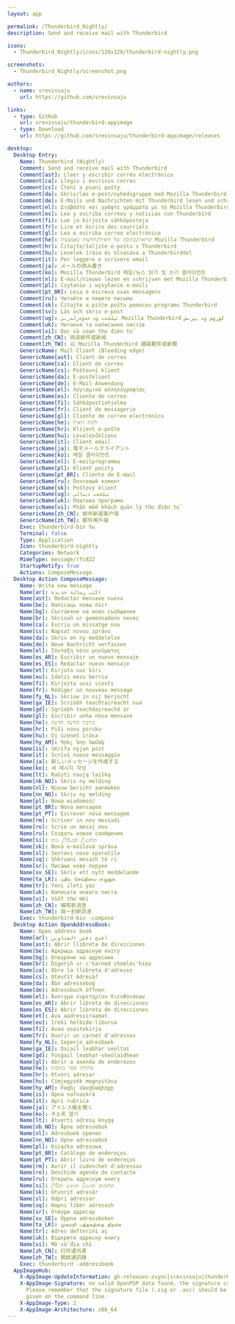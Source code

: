 ```yaml
---
layout: app

permalink: /Thunderbird_Nightly/
description: Send and receive mail with Thunderbird

icons:
  - Thunderbird_Nightly/icons/128x128/thunderbird-nightly.png

screenshots:
  - Thunderbird_Nightly/screenshot.png

authors:
  - name: srevinsaju
    url: https://github.com/srevinsaju

links:
  - type: GitHub
    url: srevinsaju/thunderbird-appimage
  - type: Download
    url: https://github.com/srevinsaju/thunderbird-appimage/releases

desktop:
  Desktop Entry:
    Name: Thunderbird (Nightly)
    Comment: Send and receive mail with Thunderbird
    Comment[ast]: Lleer y escribir corréu electrónicu
    Comment[ca]: Llegiu i escriviu correu
    Comment[cs]: Čtení a psaní pošty
    Comment[da]: Skriv/læs e-post/nyhedsgruppe med Mozilla Thunderbird
    Comment[de]: E-Mails und Nachrichten mit Thunderbird lesen und schreiben
    Comment[el]: Διαβάστε και γράψτε γράμματα με το Mozilla Thunderbird
    Comment[es]: Lea y escriba correos y noticias con Thunderbird
    Comment[fi]: Lue ja kirjoita sähköposteja
    Comment[fr]: Lire et écrire des courriels
    Comment[gl]: Lea e escriba correo electrónico
    Comment[he]: קריאה/כתיבה של דוא״ל/חדשות באמצעות Mozilla Thunderbird
    Comment[hr]: Čitajte/šaljite e-poštu s Thunderbird
    Comment[hu]: Levelek írása és olvasása a Thunderbirddel
    Comment[it]: Per leggere e scrivere email
    Comment[ja]: メールの読み書き
    Comment[ko]: Mozilla Thunderbird 메일/뉴스 읽기 및 쓰기 클라이언트
    Comment[nl]: E-mail/nieuws lezen en schrijven met Mozilla Thunderbird
    Comment[pl]: Czytanie i wysyłanie e-maili
    Comment[pt_BR]: Leia e escreva suas mensagens
    Comment[ru]: Читайте и пишите письма
    Comment[sk]: Čítajte a píšte poštu pomocou programu Thunderbird
    Comment[sv]: Läs och skriv e-post
    Comment[ug]: ئېلخەت ۋە خەۋەرلەرنى Mozilla Thunderbird دا كۆرۈش ۋە يېزىش
    Comment[uk]: Читання та написання листів
    Comment[vi]: Đọc và soạn thư điện tử
    Comment[zh_CN]: 阅读邮件或新闻
    Comment[zh_TW]: 以 Mozilla Thunderbird 讀寫郵件或新聞
    GenericName: Mail Client (Bleeding edge)
    GenericName[ast]: Client de correu
    GenericName[ca]: Client de correu
    GenericName[cs]: Poštovní klient
    GenericName[da]: E-postklient
    GenericName[de]: E-Mail-Anwendung
    GenericName[el]: Λογισμικό αλληλογραφίας
    GenericName[es]: Cliente de correo
    GenericName[fi]: Sähköpostiohjelma
    GenericName[fr]: Client de messagerie
    GenericName[gl]: Cliente de correo electrónico
    GenericName[he]: לקוח דוא״ל
    GenericName[hr]: Klijent e-pošte
    GenericName[hu]: Levelezőkliens
    GenericName[it]: Client email
    GenericName[ja]: 電子メールクライアント
    GenericName[ko]: 메일 클라이언트
    GenericName[nl]: E-mailprogramma
    GenericName[pl]: Klient poczty
    GenericName[pt_BR]: Cliente de E-mail
    GenericName[ru]: Почтовый клиент
    GenericName[sk]: Poštový klient
    GenericName[ug]: ئېلخەت دېتالى
    GenericName[uk]: Поштова програма
    GenericName[vi]: Phần mềm khách quản lý thư điện tử
    GenericName[zh_CN]: 邮件新闻客户端
    GenericName[zh_TW]: 郵件用戶端
    Exec: thunderbird-bin %u
    Terminal: false
    Type: Application
    Icon: thunderbird-nightly
    Categories: Network
    MimeType: message/rfc822
    StartupNotify: true
    Actions: ComposeMessage
  Desktop Action ComposeMessage:
    Name: Write new message
    Name[ar]: اكتب رسالة جديدة
    Name[ast]: Redactar mensaxe nuevu
    Name[be]: Напісаць новы ліст
    Name[bg]: Съставяне на ново съобщение
    Name[br]: Skrivañ ur gemennadenn nevez
    Name[ca]: Escriu un missatge nou
    Name[cs]: Napsat novou zprávu
    Name[da]: Skriv en ny meddelelse
    Name[de]: Neue Nachricht verfassen
    Name[el]: Σύνταξη νέου μηνύματος
    Name[es_AR]: Escribir un nuevo mensaje
    Name[es_ES]: Redactar nuevo mensaje
    Name[et]: Kirjuta uus kiri
    Name[eu]: Idatzi mezu berria
    Name[fi]: Kirjoita uusi viesti
    Name[fr]: Rédiger un nouveau message
    Name[fy_NL]: Skriuw in nij berjocht
    Name[ga_IE]: Scríobh teachtaireacht nua
    Name[gd]: Sgrìobh teachdaireachd ùr
    Name[gl]: Escribir unha nova mensaxe
    Name[he]: כתיבת הודעה חדשה
    Name[hr]: Piši novu poruku
    Name[hu]: Új üzenet írása
    Name[hy_AM]: Գրել նոր նամակ
    Name[is]: SKrifa nýjan póst
    Name[it]: Scrivi nuovo messaggio
    Name[ja]: 新しいメッセージを作成する
    Name[ko]: 새 메시지 작성
    Name[lt]: Rašyti naują laišką
    Name[nb_NO]: Skriv ny melding
    Name[nl]: Nieuw bericht aanmaken
    Name[nn_NO]: Skriv ny melding
    Name[pl]: Nowa wiadomość
    Name[pt_BR]: Nova mensagem
    Name[pt_PT]: Escrever nova mensagem
    Name[rm]: Scriver in nov messadi
    Name[ro]: Scrie un mesaj nou
    Name[ru]: Создать новое сообщение
    Name[si]: නව ලිපියක් ලියන්න
    Name[sk]: Nová e-mailová správa
    Name[sl]: Sestavi novo sporočilo
    Name[sq]: Shkruani mesazh të ri
    Name[sr]: Писање нове поруке
    Name[sv_SE]: Skriv ett nytt meddelande
    Name[ta_LK]: புதிய செய்தியை எழுதுக
    Name[tr]: Yeni ileti yaz
    Name[uk]: Написати нового листа
    Name[vi]: Viết thư mới
    Name[zh_CN]: 编写新消息
    Name[zh_TW]: 寫一封新訊息
    Exec: thunderbird-bin -compose
  Desktop Action OpenAddressBook:
    Name: Open address book
    Name[ar]: افتح دفتر العناوين
    Name[ast]: Abrir llibreta de direiciones
    Name[be]: Адкрыць адрасную кнігу
    Name[bg]: Отваряне на адресник
    Name[br]: Digeriñ ur c'harned chomlec'hioù
    Name[ca]: Obre la llibreta d'adreces
    Name[cs]: Otevřít Adresář
    Name[da]: Åbn adressebog
    Name[de]: Adressbuch öffnen
    Name[el]: Άνοιγμα ευρετηρίου διευθύνσεων
    Name[es_AR]: Abrir libreta de direcciones
    Name[es_ES]: Abrir libreta de direcciones
    Name[et]: Ava aadressiraamat
    Name[eu]: Ireki helbide-liburua
    Name[fi]: Avaa osoitekirja
    Name[fr]: Ouvrir un carnet d'adresses
    Name[fy_NL]: Iepenje adresboek
    Name[ga_IE]: Oscail leabhar seoltaí
    Name[gd]: Fosgail leabhar-sheòlaidhean
    Name[gl]: Abrir a axenda de enderezos
    Name[he]: פתיחת ספר כתובות
    Name[hr]: Otvori adresar
    Name[hu]: Címjegyzék megnyitása
    Name[hy_AM]: Բացել Հասցեագիրքը
    Name[is]: Opna nafnaskrá
    Name[it]: Apri rubrica
    Name[ja]: アドレス帳を開く
    Name[ko]: 주소록 열기
    Name[lt]: Atverti adresų knygą
    Name[nb_NO]: Åpne adressebok
    Name[nl]: Adresboek openen
    Name[nn_NO]: Opne adressebok
    Name[pl]: Książka adresowa
    Name[pt_BR]: Catálogo de endereços
    Name[pt_PT]: Abrir livro de endereços
    Name[rm]: Avrir il cudeschet d'adressas
    Name[ro]: Deschide agenda de contacte
    Name[ru]: Открыть адресную книгу
    Name[si]: ලිපින පොත විවෘත කරන්න
    Name[sk]: Otvoriť adresár
    Name[sl]: Odpri adressar
    Name[sq]: Hapni libër adresash
    Name[sr]: Отвори адресар
    Name[sv_SE]: Öppna adressboken
    Name[ta_LK]: முகவரி பத்தகத்தை திறக்க
    Name[tr]: Adres defterini aç
    Name[uk]: Відкрити адресну книгу
    Name[vi]: Mở sổ địa chỉ
    Name[zh_CN]: 打开通讯录
    Name[zh_TW]: 開啟通訊錄
    Exec: thunderbird -addressbook
  AppImageHub:
    X-AppImage-UpdateInformation: gh-releases-zsync|srevinsaju|thunderbird-appimage|latest|Thunderbird*.AppImage.zsync
    X-AppImage-Signature: no valid OpenPGP data found. the signature could not be verified.
      Please remember that the signature file (.sig or .asc) should be the first file
      given on the command line.
    X-AppImage-Type: 2
    X-AppImage-Architecture: x86_64
---
```

